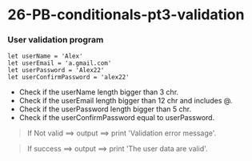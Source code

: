 # 26-PB-conditionals-pt3-validation

### User validation program
```
let userName = 'Alex'
let userEmail = 'a.gmail.com'
let userPassword = 'Alex22'
let userConfirmPassword = 'alex22'
```

* Check if the userName length bigger than 3 chr.
* Check if the userEmail length bigger than 12 chr and includes @.
* Check if the userPassword length bigger than 5 chr.
* Check if the userConfirmPassword equal to userPassword.

>If Not valid ==> output  ==> print 'Validation error message'.

>If success ==> output  ==> print 'The user data are valid'.

